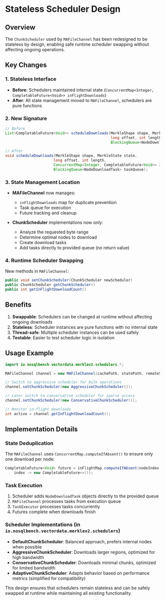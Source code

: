 # Stateless Scheduler Design

## Overview

The `ChunkScheduler` used by `MAFileChannel` has been redesigned to be stateless by design, enabling safe runtime scheduler swapping without affecting ongoing operations.

## Key Changes

### 1. Stateless Interface
- **Before**: Schedulers maintained internal state (`ConcurrentMap<Integer, CompletableFuture<Void>> inFlightDownloads`)
- **After**: All state management moved to `MAFileChannel`, schedulers are pure functions

### 2. New Signature
```java
// Before
List<CompletableFuture<Void>> scheduleDownloads(MerkleShape shape, MerkleState state, 
                                                long offset, int length,
                                                BlockingQueue<NodeDownloadTask> taskQueue);

// After  
void scheduleDownloads(MerkleShape shape, MerkleState state, 
                      long offset, int length,
                      ConcurrentMap<Integer, CompletableFuture<Void>> inFlightMap,
                      BlockingQueue<NodeDownloadTask> taskQueue);
```

### 3. State Management Location
- **MAFileChannel** now manages:
  - `inFlightDownloads` map for duplicate prevention
  - Task queue for execution
  - Future tracking and cleanup

- **ChunkScheduler** implementations now only:
  - Analyze the requested byte range
  - Determine optimal nodes to download
  - Create download tasks
  - Add tasks directly to provided queue (no return value)

### 4. Runtime Scheduler Swapping
New methods in `MAFileChannel`:
```java
public void setChunkScheduler(ChunkScheduler newScheduler)
public ChunkScheduler getChunkScheduler()
public int getInFlightDownloadCount()
```

## Benefits

1. **Swappable**: Schedulers can be changed at runtime without affecting ongoing downloads
2. **Stateless**: Scheduler instances are pure functions with no internal state
3. **Thread-safe**: Multiple scheduler instances can be used safely
4. **Testable**: Easier to test scheduler logic in isolation

## Usage Example

```java
import io.nosqlbench.vectordata.merklev2.schedulers.*;

MAFileChannel channel = new MAFileChannel(cachePath, statePath, remoteSource);

// Switch to aggressive scheduler for bulk operations
channel.setChunkScheduler(new AggressiveChunkScheduler());

// Later switch to conservative scheduler for sparse access
channel.setChunkScheduler(new ConservativeChunkScheduler());

// Monitor in-flight downloads
int active = channel.getInFlightDownloadCount();
```

## Implementation Details

### State Deduplication
The `MAFileChannel` uses `ConcurrentMap.computeIfAbsent()` to ensure only one download per node:

```java
CompletableFuture<Void> future = inFlightMap.computeIfAbsent(nodeIndex, 
    index -> new CompletableFuture<>());
```

### Task Execution
1. Scheduler adds `NodeDownloadTask` objects directly to the provided queue
2. `MAFileChannel` processes tasks from execution queue
3. `TaskExecutor` processes tasks concurrently
4. Futures complete when downloads finish

### Scheduler Implementations (in `io.nosqlbench.vectordata.merklev2.schedulers`)
- **DefaultChunkScheduler**: Balanced approach, prefers internal nodes when possible
- **AggressiveChunkScheduler**: Downloads larger regions, optimized for high bandwidth
- **ConservativeChunkScheduler**: Downloads minimal chunks, optimized for limited bandwidth
- **AdaptiveChunkScheduler**: Adapts behavior based on performance metrics (simplified for compatibility)

This design ensures that schedulers remain stateless and can be safely swapped at runtime while maintaining all existing functionality.